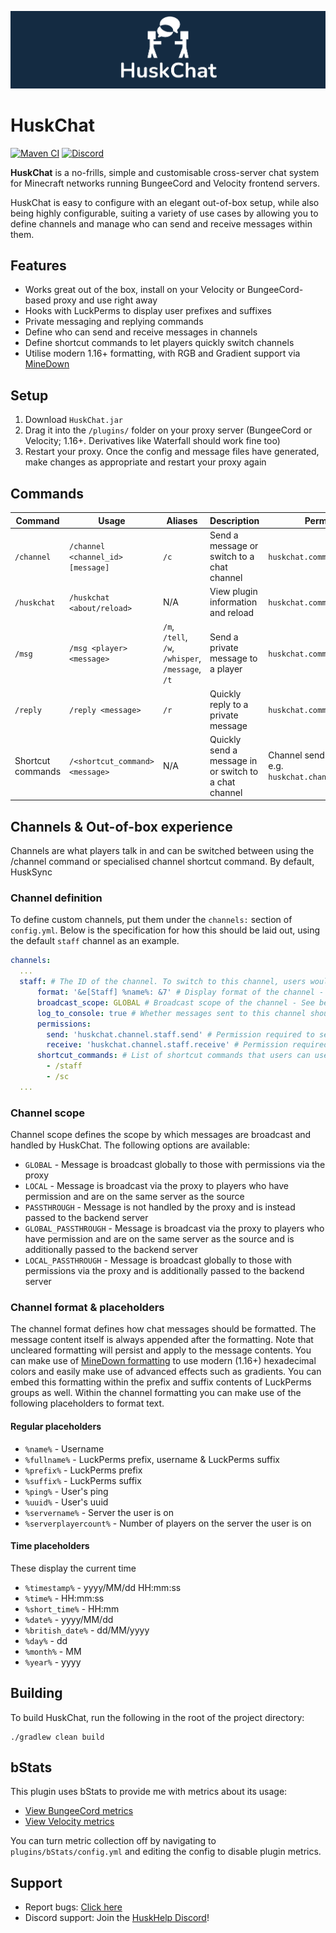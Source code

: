 [![HuskChat Banner](images/banner-graphic.png)](https://github.com/WiIIiam278/HuskChat)
# HuskChat
[![Maven CI](https://github.com/WiIIiam278/HuskChat/actions/workflows/gradle.yml/badge.svg)](https://github.com/WiIIiam278/HuskHomes2/actions/workflows/maven.yml)
[![Discord](https://img.shields.io/discord/818135932103557162?color=7289da&logo=discord)](https://discord.gg/tVYhJfyDWG)

**HuskChat** is a no-frills, simple and customisable cross-server chat system for Minecraft networks running BungeeCord and Velocity frontend servers. 

HuskChat is easy to configure with an elegant out-of-box setup, while also being highly configurable, suiting a variety of use cases by allowing you to define channels and manage who can send and receive messages within them.

## Features
* Works great out of the box, install on your Velocity or BungeeCord-based proxy and use right away
* Hooks with LuckPerms to display user prefixes and suffixes
* Private messaging and replying commands
* Define who can send and receive messages in channels
* Define shortcut commands to let players quickly switch channels
* Utilise modern 1.16+ formatting, with RGB and Gradient support via [MineDown](https://github.com/Phoenix616/MineDown)

## Setup
1. Download `HuskChat.jar`
2. Drag it into the `/plugins/` folder on your proxy server (BungeeCord or Velocity; 1.16+. Derivatives like Waterfall should work fine too)
3. Restart your proxy. Once the config and message files have generated, make changes as appropriate and restart your proxy again

## Commands
| Command           | Usage                             | Aliases                                           | Description                                           | Permission                                                  |
|-------------------|-----------------------------------|---------------------------------------------------|-------------------------------------------------------|-------------------------------------------------------------|
| `/channel`        | `/channel <channel_id> [message]` | `/c`                                              | Send a message or switch to a chat channel            | `huskchat.command.channel`                                  |
| `/huskchat`       | `/huskchat <about/reload>`        | N/A                                               | View plugin information and reload                    | `huskchat.command.huskchat`                                 |
| `/msg`            | `/msg <player> <message>`         | `/m`, `/tell`, `/w`, `/whisper`, `/message`, `/t` | Send a private message to a player                    | `huskchat.command.msg`                                      |
| `/reply`          | `/reply <message>`                | `/r`                                              | Quickly reply to a private message                    | `huskchat.command.msg.reply`                                |
| Shortcut commands | `/<shortcut_command> <message>`   | N/A                                               | Quickly send a message in or switch to a chat channel | Channel send permission, e.g. `huskchat.channel.staff.send` |

## Channels & Out-of-box experience
Channels are what players talk in and can be switched between using the /channel command or specialised channel shortcut command. By default, HuskSync

### Channel definition
To define custom channels, put them under the `channels:` section of `config.yml`. Below is the specification for how this should be laid out, using the default `staff` channel as an example.
```yaml
channels:
  ...
  staff: # The ID of the channel. To switch to this channel, users would execute /channel staff
      format: '&e[Staff] %name%: &7' # Display format of the channel - See below
      broadcast_scope: GLOBAL # Broadcast scope of the channel - See below
      log_to_console: true # Whether messages sent to this channel should be logged to the proxy console
      permissions:
        send: 'huskchat.channel.staff.send' # Permission required to see channel messages
        receive: 'huskchat.channel.staff.receive' # Permission required to switch to & send messages
      shortcut_commands: # List of shortcut commands that users can use to quickly use the channel
        - /staff
        - /sc
  ...
```
### Channel scope
Channel scope defines the scope by which messages are broadcast and handled by HuskChat. The following options are available:
* `GLOBAL` - Message is broadcast globally to those with permissions via the proxy
* `LOCAL` - Message is broadcast via the proxy to players who have permission and are on the same server as the source
* `PASSTHROUGH` - Message is not handled by the proxy and is instead passed to the backend server
* `GLOBAL_PASSTHROUGH` - Message is broadcast via the proxy to players who have permission and are on the same server as the source and is additionally passed to the backend server
* `LOCAL_PASSTHROUGH` - Message is broadcast globally to those with permissions via the proxy and is additionally passed to the backend server

### Channel format & placeholders
The channel format defines how chat messages should be formatted. The message content itself is always appended after the formatting. Note that uncleared formatting will persist and apply to the message contents.
You can make use of [MineDown formatting](https://github.com/Phoenix616/MineDown) to use modern (1.16+) hexadecimal colors and easily make use of advanced effects such as gradients. You can embed this formatting within the prefix and suffix contents of LuckPerms groups as well.
Within the channel formatting you can make use of the following placeholders to format text.

#### Regular placeholders
* `%name%` - Username
* `%fullname%` - LuckPerms prefix, username & LuckPerms suffix
* `%prefix%` - LuckPerms prefix
* `%suffix%` - LuckPerms suffix
* `%ping%` - User's ping
* `%uuid%` -  User's uuid
* `%servername%` - Server the user is on
* `%serverplayercount%` - Number of players on the server the user is on

#### Time placeholders
These display the current time
* `%timestamp%` - yyyy/MM/dd HH:mm:ss
* `%time%` - HH:mm:ss
* `%short_time%` - HH:mm
* `%date%` - yyyy/MM/dd
* `%british_date%` - dd/MM/yyyy
* `%day%` - dd
* `%month%` - MM
* `%year%` - yyyy

## Building
To build HuskChat, run the following in the root of the project directory:
```
./gradlew clean build
```

## bStats
This plugin uses bStats to provide me with metrics about its usage:
* [View BungeeCord metrics](https://bstats.org/plugin/bungeecord/HuskChat/11882)
* [View Velocity metrics](https://bstats.org/plugin/velocity/HuskChat%20-%20Velocity/14187)

You can turn metric collection off by navigating to `plugins/bStats/config.yml` and editing the config to disable plugin metrics.

## Support
* Report bugs: [Click here](https://github.com/WiIIiam278/HuskChat/issues)
* Discord support: Join the [HuskHelp Discord](https://discord.gg/tVYhJfyDWG)!
